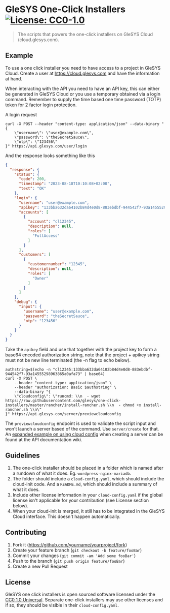# GleSYS One-Click Installers [![License: CC0-1.0](https://img.shields.io/badge/License-CC0%201.0-lightgrey.svg)](http://creativecommons.org/publicdomain/zero/1.0/)
> The scripts that powers the one-click installers on GleSYS Cloud (cloud.glesys.com).

## Example

To use a one click installer you need to have access to a project in
GleSYS Cloud. Create a user at https://cloud.glesys.com and have the
information at hand.

When interacting with the API you need to have an API key, this can
either be generated in GleSYS Cloud or you use a temporary obtained
via a login command. Remember to supply the time based one time
password (TOTP) token for 2 factor login protection.

A login request

```shell
curl -X POST --header "content-type: application/json" --data-binary "{
    \"username\": \"user@example.com\",
    \"password\": \"theSecretSauce\",
    \"otp\": \"123456\"
}" https://api.glesys.com/user/login
```

And the response looks something like this

```json
{
  "response": {
    "status": {
      "code": 200,
      "timestamp": "2023-08-18T10:10:08+02:00",
      "text": "OK"
    },
    "login": {
      "username": "user@example.com",
      "apikey": "133bba632da64102b84d4e0d8-883ebdbf-944542f7-93a14555298963865a0afa73",
      "accounts": [
        {
          "account": "cl12345",
          "description": null,
          "roles": [
            "FullAccess"
          ]
        }
      ],
      "customers": [
        {
          "customernumber": "12345",
          "description": null,
          "roles": [
            "Owner"
          ]
        }
      ]
    },
    "debug": {
      "input": {
        "username": "user@example.com",
        "password": "theSecretSauce",
        "otp": "123456"
      }
    }
  }
}
```

Take the `apikey` field and use that together with the project key to
form a base64 encoded authorization string, note that the project +
apikey string must not be new line terminated (the -n flag to echo
below).

```shell
authstring=$(echo -n "cl12345:133bba632da64102b84d4e0d8-883ebdbf-944542f7-93a14555298963865a0afa73" | base64)
curl -X POST \
    --header "content-type: application/json" \
    --header "authorization: Basic $authstring" \
    --data-binary "{
    \"cloudconfig\": \"runcmd: \\n  - wget https://raw.githubusercontent.com/glesys/one-click-installers/master/rancher/install-rancher.sh \\n  - chmod +x install-rancher.sh \\n\"
}" https://api.glesys.com/server/previewcloudconfig
```

The `previewcloudconfig` endpoint is used to validate the script input
and won't launch a server based of the command. Use `server/create`
for that. An [expanded example on using cloud config](https://github.com/glesys/api-docs/wiki/Using-cloud-config-to-configure-you-KVM-server) when creating a
server can be found at the API documentation wiki.


## Guidelines

1. The one-click installer should be placed in a folder which is named after a rundown of what it does. Eg. `wordpress-nginx-mariadb`.
2. The folder should include a `cloud-config.yaml`, which should include the cloud-init code. And a `README.md`, which should include a summary of what it does.
3. Include other license information in your `cloud-config.yaml` if the global license isn't applicable for your contribution (see License section below).
4. When your cloud-init is merged, it still has to be integrated in the GleSYS Cloud interface. This doesn't happen automatically.


## Contributing

1. Fork it (<https://github.com/yourname/yourproject/fork>)
2. Create your feature branch (`git checkout -b feature/fooBar`)
3. Commit your changes (`git commit -am 'Add some fooBar'`)
4. Push to the branch (`git push origin feature/fooBar`)
5. Create a new Pull Request

## License

GleSYS one click installers is open sourced software licensed under the [CC0 1.0 Universal](https://creativecommons.org/publicdomain/zero/1.0/deed.en). Separate one-click installers may use other licenses and if so, they should be visible in their `cloud-config.yaml`.
